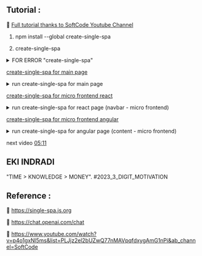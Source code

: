 ## Tutorial : 

:link: [Full tutorial thanks to SoftCode Youtube Channel](https://www.youtube.com/watch?v=p4o1gxNl5ms&list=PLJjz2el2bUZwQ77nMAVpqfdxygAmG1nPi&ab_channel=SoftCode)

1. npm install --global create-single-spa 

2. create-single-spa  


<details>
  <summary>FOR ERROR "create-single-spa"</summary>

```sh
create-single-spa : File C:\NVM_MANUAL\nodejs\create-single-spa.ps1 cannot be loaded because running scripts is disabled on 
this system. For more information, see about_Execution_Policies at https:/go.microsoft.com/fwlink/?LinkID=135170.
At line:1 char:1
+ create-single-spa
+ ~~~~~~~~~~~~~~~~~
    + CategoryInfo          : SecurityError: (:) [], PSSecurityException
    + FullyQualifiedErrorId : UnauthorizedAccess
```


solution :
:link:  https://stackoverflow.com/questions/59561788/im-getting-error-like-this-while-creating-react-app

Open powershell as an administrator.

Run the following command 

```sh
set-executionpolicy remotesigned
```

Try again.

This worked for me.


</details>

[create-single-spa for main page](https://github.com/EKI-INDRADI/eki-nodejs-microfrontend-single-spa/blob/SANDBOX/1_eki_fe_main_framework_readme.md)

<details>
  <summary>run create-single-spa for main page</summary>

```sh
npm run start
```

</details>


[create-single-spa for micro frontend react](https://github.com/EKI-INDRADI/eki-nodejs-microfrontend-single-spa/blob/SANDBOX/3_eki_fe_b_react_readme.md)

<details>
  <summary>run create-single-spa for react page (navbar -  micro frontend)</summary>

```sh
npm run start:standalone
```

</details>


[create-single-spa for micro frontend angular](https://github.com/EKI-INDRADI/eki-nodejs-microfrontend-single-spa/blob/SANDBOX/4_eki_fe_c_angular_readme.md)

<details>
  <summary>run create-single-spa for angular page (content -  micro frontend)</summary>

```sh
npm run serve:single-spa:eki-fe-c-angular
```

</details>


next video [05:11](https://www.youtube.com/watch?v=PMpRYtNcsZs&list=PLJjz2el2bUZwQ77nMAVpqfdxygAmG1nPi&index=3&ab_channel=SoftCode)  


## EKI INDRADI

"TIME > KNOWLEDGE > MONEY". #2023_3_DIGIT_MOTIVATION

## Reference : 

:link: https://single-spa.js.org

:link: https://chat.openai.com/chat

:link: https://www.youtube.com/watch?v=p4o1gxNl5ms&list=PLJjz2el2bUZwQ77nMAVpqfdxygAmG1nPi&ab_channel=SoftCode
